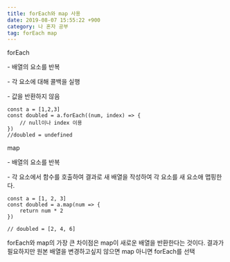 ```yaml
---
title: forEach와 map 사용
date: 2019-08-07 15:55:22 +900
category: 나 혼자 공부
tag: forEach map
---
```


forEach

\- 배열의 요소를 반복

\- 각 요소에 대해 콜백을 실행

\- 값을 반환하지 않음

```
const a = [1,2,3]
const doubled = a.forEach((num, index) => {
	// null이나 index 이용
})
//doubled = undefined
```

map

\- 배열의 요소를 반복

\- 각 요소에서 함수를 호출하여 결과로 새 배열을 작성하여 각 요소를 새 요소애 맵핑한다.

```
const a = [1, 2, 3]
const doubled = a.map(num => {
	return num * 2
})

// doubled = [2, 4, 6]
```

forEach와 map의 가장 큰 차이점은 map이 새로운 배열을 반환한다는 것이다. 결과가 필요하지만 원본 배열을 변경하고싶지 않으면 map 아니면 forEach를 선택